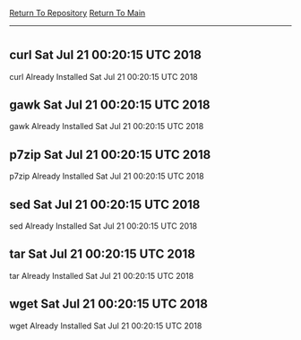 [Return To Repository](https://github.com/deathbybandaid/piholeparser/)
[Return To Main](https://github.com/deathbybandaid/piholeparser/blob/master/RecentRunLogs/Mainlog.md)
____________________________________
# 
## curl Sat Jul 21 00:20:15 UTC 2018
curl Already Installed Sat Jul 21 00:20:15 UTC 2018
## gawk Sat Jul 21 00:20:15 UTC 2018
gawk Already Installed Sat Jul 21 00:20:15 UTC 2018
## p7zip Sat Jul 21 00:20:15 UTC 2018
p7zip Already Installed Sat Jul 21 00:20:15 UTC 2018
## sed Sat Jul 21 00:20:15 UTC 2018
sed Already Installed Sat Jul 21 00:20:15 UTC 2018
## tar Sat Jul 21 00:20:15 UTC 2018
tar Already Installed Sat Jul 21 00:20:15 UTC 2018
## wget Sat Jul 21 00:20:15 UTC 2018
wget Already Installed Sat Jul 21 00:20:15 UTC 2018
